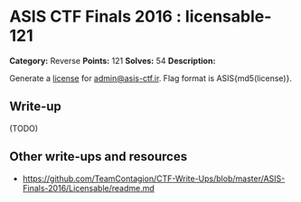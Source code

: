 # ASIS CTF Finals 2016 : licensable-121

**Category:** Reverse
**Points:** 121
**Solves:** 54
**Description:**

Generate a [license](licensable.txz) for admin@asis-ctf.ir. Flag format is ASIS{md5(license)}.


## Write-up

(TODO)

## Other write-ups and resources

* https://github.com/TeamContagion/CTF-Write-Ups/blob/master/ASIS-Finals-2016/Licensable/readme.md
